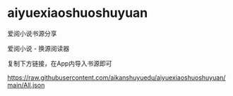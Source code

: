 # aiyuexiaoshuoshuyuan
爱阅小说书源分享



爱阅小说 - 换源阅读器

复制下方链接，在App内导入书源即可


https://raw.githubusercontent.com/aikanshuyuedu/aiyuexiaoshuoshuyuan/main/All.json
